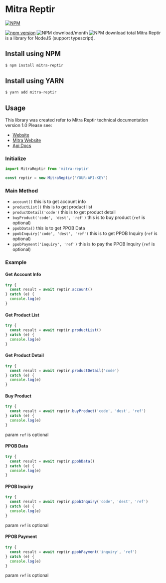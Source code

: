 # Mitra Reptir
[![NPM](https://nodei.co/npm/mitra-reptir.png?downloads=true&downloadRank=true&stars=true)](https://nodei.co/npm/mitra-reptir/)  
  
[![npm version](https://img.shields.io/npm/v/mitra-reptir.svg?style=flat-square)](https://www.npmjs.org/package/mitra-reptir)
![NPM download/month](https://img.shields.io/npm/dm/mitra-reptir.svg)
![NPM download total](https://img.shields.io/npm/dt/mitra-reptir.svg)
Mitra Reptir is a library for NodeJS (support typescript). 

## Install using NPM
```bash
$ npm install mitra-reptir
```

## Install using YARN
```bash
$ yarn add mitra-reptir
```

## Usage
This library was created refer to Mitra Reptir technical documentation version 1.0
Please see:
- [Website](https://reptir.com/)
- [Mitra Website](https://mitra.reptir.com/)
- [Api Docs](https://reptir.docs.apiary.io/)

### Initialize
```javascript
import MitraReptir from 'mitra-reptir'

const reptir = new MitraReptir('YOUR-API-KEY')
```

### Main Method
- `account()` this is to get account info
- `productList()` this is to get product list
- `productDetail('code')` this is to get product detail
- `buyProduct('code', 'dest', 'ref')` this is to buy product (`ref` is optional)
- `ppobData()` this is to get PPOB Data
- `ppobInquiry('code', 'dest', 'ref')` this is to get PPOB Inquiry (`ref` is optional)
- `ppobPayment('inquiry', 'ref')` this is to pay the PPOB Inquiry (`ref` is optional)

### Example
#### Get Account Info
```javascript
try {
  const result = await reptir.account()
} catch (e) {
  console.log(e)
}
```

#### Get Product List
```javascript
try {
  const result = await reptir.productList()
} catch (e) {
  console.log(e)
}
```

#### Get Product Detail
```javascript
try {
  const result = await reptir.productDetail('code')
} catch (e) {
  console.log(e)
}
```

#### Buy Product
```javascript
try {
  const result = await reptir.buyProduct('code', 'dest', 'ref')
} catch (e) {
  console.log(e)
}
```
param `ref` is optional

#### PPOB Data
```javascript
try {
  const result = await reptir.ppobData()
} catch (e) {
  console.log(e)
}
```

#### PPOB Inquiry
```javascript
try {
  const result = await reptir.ppobInquiry('code', 'dest', 'ref')
} catch (e) {
  console.log(e)
}
```
param `ref` is optional

#### PPOB Payment
```javascript
try {
  const result = await reptir.ppobPayment('inquiry', 'ref')
} catch (e) {
  console.log(e)
}
```
param `ref` is optional